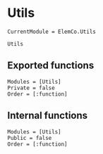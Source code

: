 # Utils

```@meta
CurrentModule = ElemCo.Utils
```

```@docs
Utils
```

## Exported functions

```@autodocs
Modules = [Utils]
Private = false
Order = [:function]
```

## Internal functions
```@autodocs
Modules = [Utils]
Public = false
Order = [:function]
```
